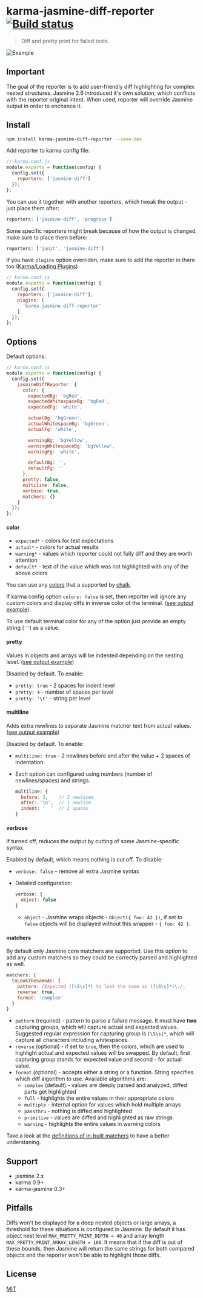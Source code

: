 karma-jasmine-diff-reporter [![Build status](https://travis-ci.org/mradionov/karma-jasmine-diff-reporter.svg?branch=master)](https://travis-ci.org/mradionov/karma-jasmine-diff-reporter)
===

> Diff and pretty print for failed tests.

![Example](http://i.imgur.com/5fkAvw2.jpg "Example")

## Important

The goal of the reporter is to add user-friendly diff highlighting for complex nested structures. Jasmine 2.6 introduced it's own solution, which conflicts with the reporter original intent. When used, reporter will override Jasmine output in order to enchance it.

## Install

```bash
npm install karma-jasmine-diff-reporter --save-dev
```

Add reporter to karma config file:

```js
// karma.conf.js
module.exports = function(config) {
  config.set({
    reporters: ['jasmine-diff']
  });
};
```

You can use it together with another reporters, which tweak the output - just place them after:

```js
reporters: ['jasmine-diff', 'progress']
```

Some specific reporters might break because of how the output is changed, make sure to place them before:

```js
reporters: ['junit', 'jasmine-diff']
```

If you have `plugins` option overriden, make sure to add the reporter in there too ([Karma/Loading Plugins](http://karma-runner.github.io/1.0/config/plugins.html))

```js
// karma.conf.js
module.exports = function(config) {
  config.set({
    reporters: ['jasmine-diff'],
    plugins: [
      'karma-jasmine-diff-reporter'
    ]
  });
};
```

## Options

Default options:

```js
// karma.conf.js
module.exports = function(config) {
  config.set({
    jasmineDiffReporter: {
      color: {
        expectedBg: 'bgRed',
        expectedWhitespaceBg: 'bgRed',
        expectedFg: 'white',

        actualBg: 'bgGreen',
        actualWhitespaceBg: 'bgGreen',
        actualFg: 'white',

        warningBg: 'bgYellow',
        warningWhitespaceBg: 'bgYellow',
        warningFg: 'white',

        defaultBg: '',
        defaultFg: ''
      },
      pretty: false,
      multiline: false,
      verbose: true,
      matchers: {}
    }
  });
};
```

#### color

- `expected*` - colors for test expectations
- `actual*` - colors for actual results
- `warning*` - values which reporter could not fully diff and they are worth attention
- `default*` - text of the value which was not highlighted with any of the above colors

You can use any [colors](https://github.com/chalk/chalk#styles) that a supported by [chalk](https://github.com/chalk/chalk).

If karma config option `colors: false` is set, then reporter will ignore any custom colors and display diffs in inverse color of the terminal. ([see output example](http://i.imgur.com/l0xqQv5.jpg)).

To use default terminal color for any of the option just provide an empty string (`''`) as a value.

#### pretty

Values in objects and arrays will be indented depending on the nesting level.
([see output example](http://i.imgur.com/6TTlSmB.jpg))

Disabled by default. To enable:

- `pretty: true` - 2 spaces for indent level
- `pretty: 4` - number of spaces per level
- `pretty: '\t'` - string per level

#### multiline

Adds extra newlines to separate Jasmine matcher text from actual values. ([see output example](http://storage6.static.itmages.com/i/16/0531/h_1464718207_5857499_e7d1091267.jpeg))

Disabled by default. To enable:

- `multiline: true` - 2 newlines before and after the value + 2 spaces of indentation.
- Each option can configured using numbers (number of newlines/spaces) and strings.

  ```js
  multiline: {
    before: 3,    // 3 newlines
    after: '\n',  // 1 newline
    indent: '  '  // 2 spaces
  }
  ```

#### verbose

If turned off, reduces the output by cutting of some Jasmine-specific syntax.

Enabled by default, which means nothing is cut off. To disable:

- `verbose: false` - remove all extra Jasmine syntax
- Detailed configuration:

  ```js
  verbose: {
    object: false
  }
  ```

  - `object` - Jasmine wraps objects - `Object({ foo: 42 })`, if set to `false` objects will be displayed without this wrapper - `{ foo: 42 }`.


#### matchers

By default only Jasmine core matchers are supported. Use this option to add any custom matchers so they could be correctly parsed and highlighted as well.

```js
matchers: {
  toLookTheSameAs: {
    pattern: /Expected ([\S\s]*) to look the same as ([\S\s]*)\./,
    reverse: true,
    format: 'complex'
  }
}
```

- `pattern` (required) - pattern to parse a failure message. It must have **two** capturing groups, which will capture actual and expected values. Suggested regular expression for capturing group is `[\S\s]*`, which will capture all characters including whitespaces.
- `reverse` (optional) - if set to `true`, then the colors, which are used to highlight actual and expected values will be swapped. By default, first capturing group stands for expected value and second - for actual value.
- `format` (optional) - accepts either a string or a function. String specifies which diff algorithm to use. Available algorithms are:
  - `complex` (default) - values are deeply parsed and analyzed, diffed parts get highlighted
  - `full` - highlights the entire values in their appropriate colors
  - `multiple` - internal option for values which hold multiple arrays
  - `passthru` - nothing is diffed and highlighted
  - `primitive` - values are diffed and highlighted as raw strings
  - `warning` - highlights the entire values in warning colors


Take a look at the [definitions of in-built matchers](src/matchers.js) to have a better understaning.

## Support

- jasmine 2.x
- karma 0.9+
- karma-jasmine 0.3+

## Pitfalls

Diffs won't be displayed for a deep nested objects or large arrays, a threshold for these situations is configured in Jasmine. By default it has object nest level `MAX_PRETTY_PRINT_DEPTH = 40` and array length `MAX_PRETTY_PRINT_ARRAY_LENGTH = 100`. It means that if the diff is out of these bounds, then Jasmine will return the same strings for both compared objects and the reporter won't be able to highlight those diffs.

## License

[MIT](LICENSE)
